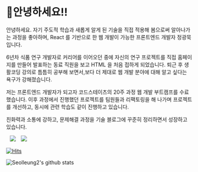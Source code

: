 # 🤲안녕하세요!!

안녕하세요. 자기 주도적 학습과 새롭게 알게 된 기술을 직접 적용해 봄으로써 알아나가는 과정을 좋아하며, React 를 기반으로 한 웹 개발이 가능한 프론트엔드 개발자 정광묵 입니다.

6년차 식품 연구 개발자로 커리어를 이어오던 중에 자신의 연구 프로젝트를 직접 홈페이지를 만들어 발표하는 동료 직원을 보고 HTML 을 처음 접하게 되었습니다. 퇴근 후 생활코딩 강의로 틈틈히 공부해 보면서,보다 더 제대로 웹 개발 분야에 대해 알고 싶다는 욕구가 강해졌습니다.

저는 프론트엔드 개발자가 되고자 코드스테이츠의 20주 과정 웹 개발 부트캠프를 수료했습니다.
이후 과정에서 진행했던 프로젝트를 팀원들과 리팩토링을 해 나가며 프로젝트를 개선하고, 동시에 관련 학습도 같이 진행하고 있습니다.

친화력과 소통에 강하고, 문제해결 과정을 기술 블로그에 꾸준히 정리하면서 성장하고 있습니다.

<a href="https://github.com/seolleung2"><img src="https://img.shields.io/badge/Github-seolleung2-blue?style=flat&logo=github" style="height : auto; margin-left : 10px; margin-right : 10px;"></a> <a href="https://dev-seolleung2.netlify.app"><img src="https://img.shields.io/badge/Blog-seolleung2-orange?logo=Blogger"></a>

[![Hits](https://hits.seeyoufarm.com/api/count/incr/badge.svg?url=https%3A%2F%2Fgithub.com%2Fseolleung2%2Fhit-counter&count_bg=%2379C83D&title_bg=%23555555&icon=&icon_color=%23E7E7E7&title=seolleung2++hits&edge_flat=false)](https://hits.seeyoufarm.com)

![Seolleung2's github stats](https://github-readme-stats.vercel.app/api?username=seolleung2&show_icons=true&theme=radical)


